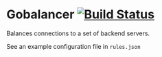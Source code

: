 # Gobalancer [![Build Status](https://travis-ci.org/munnerz/gobalancer.svg?branch=master)](https://travis-ci.org/munnerz/gobalancer)

Balances connections to a set of backend servers.

See an example configuration file in `rules.json`
